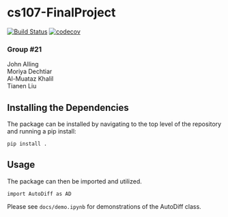 # cs107-FinalProject 
[![Build Status](https://travis-ci.com/DeriveMeCrazy-AutoDiff/cs107-FinalProject.svg?token=tjHxgXnrZQTw99nTC12g&branch=m1b)](https://travis-ci.com/DeriveMeCrazy-AutoDiff/cs107-FinalProject)
[![codecov](https://codecov.io/gh/DeriveMeCrazy-AutoDiff/cs107-FinalProject/branch/master/graph/badge.svg?token=G7FvPYxS2N)](https://codecov.io/gh/DeriveMeCrazy-AutoDiff/cs107-FinalProject)

### Group #21
John Alling \
Moriya Dechtiar \
Al-Muataz Khalil \
Tianen Liu

## Installing the Dependencies
The package can be installed by navigating to the top level of the repository and running a pip install:
```
pip install .
```
## Usage
The package can then be imported and utilized.
```
import AutoDiff as AD
```
Please see `docs/demo.ipynb` for demonstrations of the AutoDiff class.

